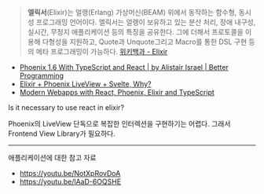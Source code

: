 > **엘릭서**(Elixir)는 얼랭(Erlang) 가상머신(BEAM) 위에서 동작하는 함수형, 동시성 프로그래밍 언어이다. 엘릭서는 얼랭이 보유하고 있는 분산 처리, 장애 내구성, 실시간, 무정지 애플리케이션 등의 특징을 공유한다. 그에 더해서 프로토콜을 이용해 다형성을 지원하고, Quote과 Unquote그리고 Macro를 통한 DSL 구현 등의 메타 프로그래밍이 가능하다.
> [위키백과 - Elixir](https://ko.wikipedia.org/wiki/Elixir)

- [Phoenix 1.6 With TypeScript and React | by Alistair Israel | Better Programming](https://betterprogramming.pub/phoenix-1-6-with-typescript-react-bea7f3a792d5)
- [Elixir + Phoenix LiveView + Svelte, Why?](https://seokjun.kim/elixir-phoenix-liveview-svelte/)
- [Modern Webapps with React, Phoenix, Elixir and TypeScript](https://bpaulino.com/entries/modern-webapps-with-elixir-phoenix-typescript-react)

Is it necessary to use react in elixir?

Phoenix의 LiveView 단독으로 복잡한 인터렉션을 구현하기는 어렵다. 그래서 Frontend View Library가 필요하다.

---

애플리케이션에 대한 참고 자료

- https://youtu.be/NotXpRovDoA
- https://youtu.be/lAaD-6OQSHE
